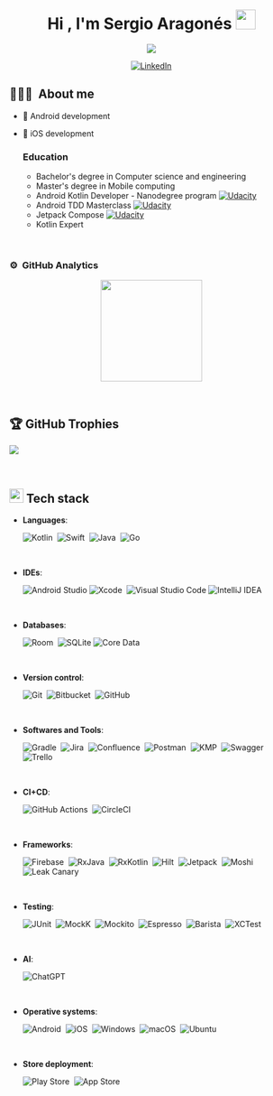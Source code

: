 <h1 align="center">Hi , I'm Sergio Aragonés <img src="https://media.giphy.com/media/hvRJCLFzcasrR4ia7z/giphy.gif" width="35"></h1>
<p align="center">
  <a href="https://github.com/DenverCoder1/readme-typing-svg"><img src="https://readme-typing-svg.herokuapp.com?font=Time+New+Roman&color=%ff40c9fe&size=25&center=true&vCenter=true&width=600&height=100&lines=Mobile+developer;Always+learning+new+things"></a>
</p>
<p align="center">
  <a href="https://www.linkedin.com/in/sergio-aragones-tercero"><img src="https://img.shields.io/badge/Sergio%20Aragonés-0077B5.svg?style=for-the-badge&logo=linkedin&logoColor=white" alt="LinkedIn" /></a>
</p>

## 👱🏼‍♂️ &nbsp;About me

- 🤖 Android development
- 🍎 iOS development

  ### Education
    - Bachelor's degree in Computer science and engineering
    - Master's degree in Mobile computing
    - Android Kotlin Developer - Nanodegree program [<img src="https://img.shields.io/badge/Udacity-grey?style=for-the-badge&logo=udacity&logoColor=15B8E6" alt="Udacity" />](https://confirm.udacity.com/EK9ADWSN)
    - Android TDD Masterclass [<img src="https://img.shields.io/badge/Udemy-A435F0?style=for-the-badge&logo=Udemy&logoColor=white" alt="Udacity" />](https://www.udemy.com/certificate/UC-7f0984ee-696b-475e-a7e0-4be1894e00db/)
    - Jetpack Compose [<img src="https://img.shields.io/badge/Udemy-A435F0?style=for-the-badge&logo=Udemy&logoColor=white" alt="Udacity" />](https://www.udemy.com/certificate/UC-ccee6866-7816-4bc0-8841-5ef51b469b0e/?utm_campaign=email&utm_medium=email&utm_source=sendgrid.com)
    - Kotlin Expert
 
<br>

### ⚙️ &nbsp;GitHub Analytics

<p align="center">
<a href="https://github.com/sergioat7">
  <img height="180em" src="https://github-readme-stats-eight-theta.vercel.app/api/top-langs/?username=sergioat7&layout=compact&langs_count=8&theme=algolia"/>
<!--   <img height="180em" src="https://github-readme-stats-eight-theta.vercel.app/api?username=sergioat7&show_icons=true&theme=algolia&include_all_commits=true&count_private=true"/> -->
</a>
</p>

<br>

## 🏆 GitHub Trophies
![](https://github-profile-trophy.vercel.app/?username=sergioat7&theme=onedark&no-frame=true&no-bg=false&margin-w=4)

<br>

## <img src="https://media2.giphy.com/media/QssGEmpkyEOhBCb7e1/giphy.gif?cid=ecf05e47a0n3gi1bfqntqmob8g9aid1oyj2wr3ds3mg700bl&rid=giphy.gif" width ="25"><b> Tech stack</b>

<p align="center">

- **Languages**:

  ![Kotlin](https://img.shields.io/badge/kotlin-%237F52FF.svg?style=for-the-badge&logo=kotlin&logoColor=white)&nbsp;
  ![Swift](https://img.shields.io/badge/swift-F54A2A?style=for-the-badge&logo=swift&logoColor=white)&nbsp;
  ![Java](https://img.shields.io/badge/java-%23ED8B00.svg?style=for-the-badge&logo=openjdk&logoColor=white)&nbsp;
  ![Go](https://img.shields.io/badge/go-%2300ADD8.svg?style=for-the-badge&logo=go&logoColor=white)&nbsp;

<br>   
    
- **IDEs**:

  ![Android Studio](https://img.shields.io/badge/android%20studio-346ac1?style=for-the-badge&logo=android%20studio&logoColor=white)
  ![Xcode](https://img.shields.io/badge/Xcode-007ACC?style=for-the-badge&logo=Xcode&logoColor=white)&nbsp;
  ![Visual Studio Code](https://img.shields.io/badge/Visual%20Studio%20Code-0078d7.svg?style=for-the-badge&logo=visual-studio-code&logoColor=white)
  ![IntelliJ IDEA](https://img.shields.io/badge/IntelliJIDEA-000000.svg?style=for-the-badge&logo=intellij-idea&logoColor=white)
    
<br>  
    
- **Databases**:

  ![Room](https://img.shields.io/badge/room-43a543?style=for-the-badge&logo=android&logoColor=white)&nbsp;
  ![SQLite](https://img.shields.io/badge/sqlite-%2307405e.svg?style=for-the-badge&logo=sqlite&logoColor=white)
  ![Core Data](https://img.shields.io/badge/core%20data-757575?style=for-the-badge&logo=apple&logoColor=white)
    
<br> 
    
- **Version control**:

  ![Git](https://img.shields.io/badge/git-%23F05033.svg?style=for-the-badge&logo=git&logoColor=white)&nbsp;
  ![Bitbucket](https://img.shields.io/badge/bitbucket-%230047B3.svg?style=for-the-badge&logo=bitbucket&logoColor=white)&nbsp;
  ![GitHub](https://img.shields.io/badge/github-%23121011.svg?style=for-the-badge&logo=github&logoColor=white)
    
<br>

- **Softwares and Tools**:

  ![Gradle](https://img.shields.io/badge/Gradle-02303A.svg?style=for-the-badge&logo=Gradle&logoColor=white)&nbsp;
  ![Jira](https://img.shields.io/badge/jira-%230A0FFF.svg?style=for-the-badge&logo=jira&logoColor=white)&nbsp;
  ![Confluence](https://img.shields.io/badge/confluence-%23172BF4.svg?style=for-the-badge&logo=confluence&logoColor=white)&nbsp;
  ![Postman](https://img.shields.io/badge/Postman-FF6C37?style=for-the-badge&logo=postman&logoColor=white)&nbsp;
  ![KMP](https://img.shields.io/badge/KMP-%237F52FF.svg?style=for-the-badge&logo=kotlin&logoColor=white)&nbsp;
  ![Swagger](https://img.shields.io/badge/-Swagger-%23Clojure?style=for-the-badge&logo=swagger&logoColor=white)
  ![Trello](https://img.shields.io/badge/Trello-%23026AA7.svg?style=for-the-badge&logo=Trello&logoColor=white)

<br>

- **CI+CD**:

  ![GitHub Actions](https://img.shields.io/badge/github%20actions-%232671E5.svg?style=for-the-badge&logo=githubactions&logoColor=white)&nbsp;
  ![CircleCI](https://img.shields.io/badge/circle%20ci-%23161616.svg?style=for-the-badge&logo=circleci&logoColor=white)

<br>

- **Frameworks**:

  ![Firebase](https://img.shields.io/badge/firebase-fec527?style=for-the-badge&logo=firebase&logoColor=black)&nbsp;
  ![RxJava](https://img.shields.io/badge/rxjava-B7178C?style=for-the-badge&logo=reactivex&logoColor=white)&nbsp;
  ![RxKotlin](https://img.shields.io/badge/rxkotlin-B7178C?style=for-the-badge&logo=reactivex&logoColor=white)&nbsp;
  ![Hilt](https://img.shields.io/badge/hilt-43a543?style=for-the-badge&logo=android&logoColor=white)&nbsp;
  ![Jetpack](https://img.shields.io/badge/jetpack-18191b?style=for-the-badge&logo=android)&nbsp;
  ![Moshi](https://img.shields.io/badge/moshi-f1f1f1?style=for-the-badge)&nbsp;
  ![Leak Canary](https://img.shields.io/badge/leak%20canary-fc5734?style=for-the-badge)

<br>

- **Testing**:

  ![JUnit](https://img.shields.io/badge/junit-ED8B00?style=for-the-badge&logo=openjdk&logoColor=ffffff)&nbsp;
  ![MockK](https://img.shields.io/badge/mockk-f77645?style=for-the-badge)&nbsp;
  ![Mockito](https://img.shields.io/badge/mockito-b4ccb8?style=for-the-badge)&nbsp;
  ![Espresso](https://img.shields.io/badge/espresso-43a543?style=for-the-badge&logo=android&logoColor=ffffff)&nbsp;
  ![Barista](https://img.shields.io/badge/barista-f1f1f1?style=for-the-badge)&nbsp;
  ![XCTest](https://img.shields.io/badge/xctest-757575?style=for-the-badge&logo=apple&logoColor=ffffff)

<br>

- **AI**:

  ![ChatGPT](https://img.shields.io/badge/chatGPT-74aa9c?style=for-the-badge&logo=openai&logoColor=white)

<br>

- **Operative systems**:

  ![Android](https://img.shields.io/badge/Android-3DDC84?style=for-the-badge&logo=android&logoColor=white)&nbsp;
  ![iOS](https://img.shields.io/badge/iOS-000000?style=for-the-badge&logo=ios&logoColor=white)&nbsp;
  ![Windows](https://img.shields.io/badge/Windows-0078D6?style=for-the-badge&logo=windows&logoColor=white)&nbsp;
  ![macOS](https://img.shields.io/badge/mac%20os-000000?style=for-the-badge&logo=macos&logoColor=F0F0F0)&nbsp;
  ![Ubuntu](https://img.shields.io/badge/Ubuntu-E95420?style=for-the-badge&logo=ubuntu&logoColor=white)

<br>

- **Store deployment**:

  ![Play Store](https://img.shields.io/badge/Google_Play-414141?style=for-the-badge&logo=google-play&logoColor=white)&nbsp;
  ![App Store](https://img.shields.io/badge/App_Store-0D96F6?style=for-the-badge&logo=app-store&logoColor=white)

</p>

<br>
<br>
